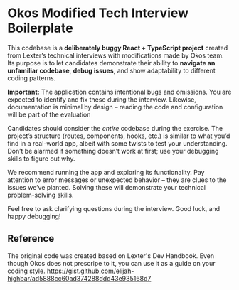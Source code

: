# Okos Modified Tech Interview Boilerplate

This codebase is a **deliberately buggy React + TypeScript project** created from Lexter’s technical interviews with modifications made by Okos team. Its purpose is to let candidates demonstrate their ability to **navigate an unfamiliar codebase**, **debug issues**, and show adaptability to different coding patterns.

**Important:** The application contains intentional bugs and omissions. You are expected to identify and fix these during the interview. Likewise, documentation is minimal by design – reading the code and configuration will be part of the evaluation

Candidates should consider the _entire_ codebase during the exercise. The project’s structure (routes, components, hooks, etc.) is similar to what you’d find in a real-world app, albeit with some twists to test your understanding. Don’t be alarmed if something doesn’t work at first; use your debugging skills to figure out why.

We recommend running the app and exploring its functionality. Pay attention to error messages or unexpected behavior – they are clues to the issues we’ve planted. Solving these will demonstrate your technical problem-solving skills.

Feel free to ask clarifying questions during the interview. Good luck, and happy debugging!

## Reference
The original code was created based on Lexter's Dev Handbook. Even though Okos does not prescripe to it, you can use it as a guide on your coding style.
https://gist.github.com/elijah-highbar/ad5888cc60ad374288ddd43e935168d7
